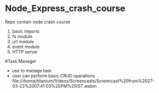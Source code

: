 # Node_Express_crash_course
Repo contain node crash course
1. basic imports
2. fs module
3. url module
4. event module
5. HTTP server

#Task Manager
- use to manage task 
- user can perform basic CRUD operations
 file:///home/titanium/Videos/Screencasts/Screencast%20from%2027-03-23%2007:41:03%20PM%20IST.webm
